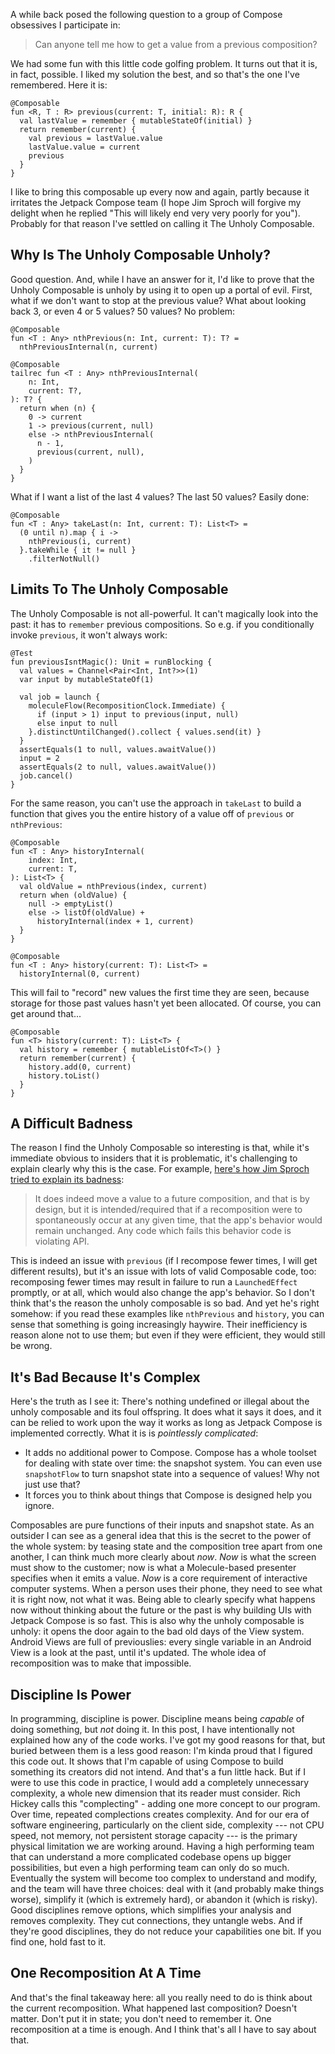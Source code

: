 A while back posed the following question to a group of Compose obsessives I participate in:

> Can anyone tell me how to get a value from a previous composition?

We had some fun with this little code golfing problem. It turns out that it is, in fact, possible. I liked my solution the best, and so that's the one I've remembered. Here it is:

    @Composable
    fun <R, T : R> previous(current: T, initial: R): R {
      val lastValue = remember { mutableStateOf(initial) }
      return remember(current) {
        val previous = lastValue.value
        lastValue.value = current
        previous
      }
    }

I like to bring this composable up every now and again, partly because it irritates the Jetpack Compose team (I hope Jim Sproch will forgive my delight when he replied "This will likely end very very poorly for you"). Probably for that reason I've settled on calling it The Unholy Composable.

## Why Is The Unholy Composable Unholy?

Good question. And, while I have an answer for it, I'd like to prove that the Unholy Composable is unholy by using it to open up a portal of evil.
First, what if we don't want to stop at the previous value? What about looking back 3, or even 4 or 5 values? 50 values?
No problem:

    @Composable
    fun <T : Any> nthPrevious(n: Int, current: T): T? = 
      nthPreviousInternal(n, current)

    @Composable
    tailrec fun <T : Any> nthPreviousInternal(
        n: Int, 
        current: T?,
    ): T? {
      return when (n) {
        0 -> current
        1 -> previous(current, null)
        else -> nthPreviousInternal(
          n - 1, 
          previous(current, null),
        )
      }
    }

What if I want a list of the last 4 values? The last 50 values?
Easily done:

    @Composable
    fun <T : Any> takeLast(n: Int, current: T): List<T> =
      (0 until n).map { i ->
        nthPrevious(i, current)
      }.takeWhile { it != null }
        .filterNotNull()

## Limits To The Unholy Composable

The Unholy Composable is not all-powerful. It can't magically look into the past: it has to `remember` previous compositions. So e.g. if you conditionally invoke `previous`, it won't always work:

    @Test
    fun previousIsntMagic(): Unit = runBlocking {
      val values = Channel<Pair<Int, Int?>>(1)
      var input by mutableStateOf(1)

      val job = launch {
        moleculeFlow(RecompositionClock.Immediate) {
          if (input > 1) input to previous(input, null)
          else input to null
        }.distinctUntilChanged().collect { values.send(it) }
      }
      assertEquals(1 to null, values.awaitValue())
      input = 2
      assertEquals(2 to null, values.awaitValue())
      job.cancel()
    }

For the same reason, you can't use the approach in `takeLast` to build a function that gives you the entire history of a value off of `previous` or `nthPrevious`:

    @Composable
    fun <T : Any> historyInternal(
        index: Int, 
        current: T,
    ): List<T> {
      val oldValue = nthPrevious(index, current)
      return when (oldValue) {
        null -> emptyList()
        else -> listOf(oldValue) + 
          historyInternal(index + 1, current)
      }
    }

    @Composable
    fun <T : Any> history(current: T): List<T> = 
      historyInternal(0, current)

This will fail to "record" new values the first time they are seen, because storage for those past values hasn't yet been allocated.
Of course, you can get around that...

    @Composable
    fun <T> history(current: T): List<T> {
      val history = remember { mutableListOf<T>() }
      return remember(current) {
        history.add(0, current)
        history.toList()
      }
    }

## A Difficult Badness

The reason I find the Unholy Composable so interesting is that, while it's immediate obvious to insiders that it is problematic, it's challenging to explain clearly why this is the case. For example, [here's how Jim Sproch tried to explain its badness](https://twitter.com/JimSproch/status/1573149118607888385):

> It does indeed move a value to a future composition, and that is by design, but it is intended/required that if a recomposition were to spontaneously occur at any given time, that the app's behavior would remain unchanged. Any code which fails this behavior code is violating API.

This is indeed an issue with `previous` (if I recompose fewer times, I will get different results), but it's an issue with lots of valid Composable code, too: recomposing fewer times may result in failure to run a `LaunchedEffect` promptly, or at all, which would also change the app's behavior. So I don't think that's the reason the unholy composable is so bad.
And yet he's right somehow: if you read these examples like `nthPrevious` and `history`, you can sense that something is going increasingly haywire. Their inefficiency is reason alone not to use them; but even if they were efficient, they would still be wrong.

## It's Bad Because It's Complex

Here's the truth as I see it:
There's nothing undefined or illegal about the unholy composable and its foul offspring. It does what it says it does, and it can be relied to work upon the way it works as long as Jetpack Compose is implemented correctly.
What it is is _pointlessly complicated_:

* It adds no additional power to Compose. Compose has a whole toolset for dealing with state over time: the snapshot system. You can even use `snapshotFlow` to turn snapshot state into a sequence of values! Why not just use that?
* It forces you to think about things that Compose is designed help you ignore.

Composables are pure functions of their inputs and snapshot state. As an outsider I can see as a general idea that this is the secret to the power of the whole system: by teasing state and the composition tree apart from one another, I can think much more clearly about _now_.
_Now_ is what the screen must show to the customer; now is what a Molecule-based presenter specifies when it emits a value.
_Now_ is a core requirement of interactive computer systems. When a person uses their phone, they need to see what it is right now, not what it was. Being able to clearly specify what happens now without thinking about the future or the past is why building UIs with Jetpack Compose is so fast.
This is also why the unholy composable is unholy: it opens the door again to the bad old days of the View system. Android Views are full of previouslies: every single variable in an Android View is a look at the past, until it's updated. The whole idea of recomposition was to make that impossible.

## Discipline Is Power

In programming, discipline is power. Discipline means being _capable_ of doing something, but _not_ doing it.
In this post, I have intentionally not explained how any of the code works. I've got my good reasons for that, but buried between them is a less good reason: I'm kinda proud that I figured this code out. It shows that I'm capable of using Compose to build something its creators did not intend. And that's a fun little hack.
But if I were to use this code in practice, I would add a completely unnecessary complexity, a whole new dimension that its reader must consider. Rich Hickey calls this "complecting" - adding one more concept to our program.
Over time, repeated complections creates complexity. And for our era of software engineering, particularly on the client side, complexity --- not CPU speed, not memory, not persistent storage capacity --- is the primary physical limitation we are working around. Having a high performing team that can understand a more complicated codebase opens up bigger possibilities, but even a high performing team can only do so much. Eventually the system will become too complex to understand and modify, and the team will have three choices: deal with it (and probably make things worse), simplify it (which is extremely hard), or abandon it (which is risky).
Good disciplines remove options, which simplifies your analysis and removes complexity. They cut connections, they untangle webs. And if they're good disciplines, they do not reduce your capabilities one bit. If you find one, hold fast to it.

## One Recomposition At A Time

And that's the final takeaway here: all you really need to do is think about the current recomposition.
What happened last composition? Doesn't matter. Don't put it in state; you don't need to remember it. One recomposition at a time is enough.
And I think that's all I have to say about that.
